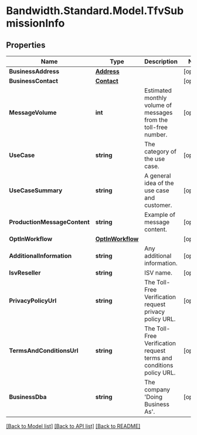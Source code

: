 # Bandwidth.Standard.Model.TfvSubmissionInfo

## Properties

Name | Type | Description | Notes
------------ | ------------- | ------------- | -------------
**BusinessAddress** | [**Address**](Address.md) |  | [optional] 
**BusinessContact** | [**Contact**](Contact.md) |  | [optional] 
**MessageVolume** | **int** | Estimated monthly volume of messages from the toll-free number. | [optional] 
**UseCase** | **string** | The category of the use case. | [optional] 
**UseCaseSummary** | **string** | A general idea of the use case and customer. | [optional] 
**ProductionMessageContent** | **string** | Example of message content. | [optional] 
**OptInWorkflow** | [**OptInWorkflow**](OptInWorkflow.md) |  | [optional] 
**AdditionalInformation** | **string** | Any additional information. | [optional] 
**IsvReseller** | **string** | ISV name. | [optional] 
**PrivacyPolicyUrl** | **string** | The Toll-Free Verification request privacy policy URL. | [optional] 
**TermsAndConditionsUrl** | **string** | The Toll-Free Verification request terms and conditions policy URL. | [optional] 
**BusinessDba** | **string** | The company &#39;Doing Business As&#39;. | [optional] 

[[Back to Model list]](../README.md#documentation-for-models) [[Back to API list]](../README.md#documentation-for-api-endpoints) [[Back to README]](../README.md)

